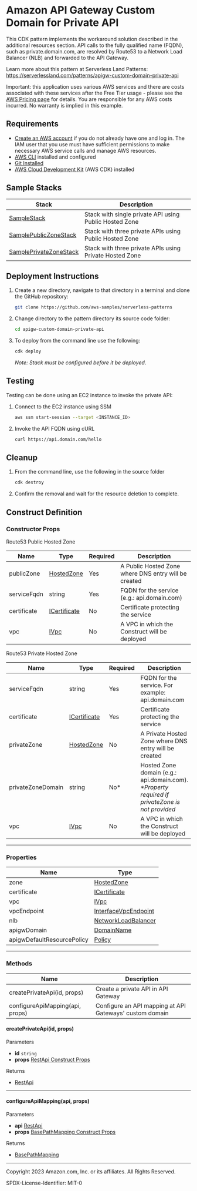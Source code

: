 
# Amazon API Gateway Custom Domain for Private API

This CDK pattern implements the workaround solution described in the additional resources section.
API calls to the fully qualified name (FQDN), such as private.domain.com, are resolved by Route53 to a Network Load Balancer (NLB) and forwarded to the API Gateway.

Learn more about this pattern at Serverless Land Patterns: https://serverlessland.com/patterns/apigw-custom-domain-private-api

Important: this application uses various AWS services and there are costs associated with these services after the Free Tier usage - please see the [AWS Pricing page](https://aws.amazon.com/pricing/) for details. You are responsible for any AWS costs incurred. No warranty is implied in this example.

## Requirements

* [Create an AWS account](https://portal.aws.amazon.com/gp/aws/developer/registration/index.html) if you do not already have one and log in. The IAM user that you use must have sufficient permissions to make necessary AWS service calls and manage AWS resources.
* [AWS CLI](https://docs.aws.amazon.com/cli/latest/userguide/install-cliv2.html) installed and configured
* [Git Installed](https://git-scm.com/book/en/v2/Getting-Started-Installing-Git)
* [AWS Cloud Development Kit](https://docs.aws.amazon.com/cdk/latest/guide/cli.html) (AWS CDK) installed

## Sample Stacks
| Stack                                                                | Description                                             |
|----------------------------------------------------------------------|---------------------------------------------------------|
| [SampleStack](tree/main/lib/sample-stack.js)                         | Stack with single private API using Public Hosted Zone  |
| [SamplePublicZoneStack](tree/main/lib/sample-public-zone-stack.js)   | Stack with three private APIs using Public Hosted Zone  |
| [SamplePrivateZoneStack](tree/main/lib/sample-private-zone-stack.js) | Stack with three private APIs using Private Hosted Zone |

## Deployment Instructions

1. Create a new directory, navigate to that directory in a terminal and clone the GitHub repository:
    ```bash
    git clone https://github.com/aws-samples/serverless-patterns
    ```
2. Change directory to the pattern directory its source code folder:
    ```bash
    cd apigw-custom-domain-private-api
    ```

3. To deploy from the command line use the following:
    ```bash
    cdk deploy
    ```

   _Note: Stack must be configured before it be deployed_.

## Testing
Testing can be done using an EC2 instance to invoke the private API:
1. Connect to the EC2 instance using SSM
    ```bash
    aws ssm start-session --target <INSTANCE_ID>
    ```

2. Invoke the API FQDN using cURL
    ```bash
    curl https://api.domain.com/hello
    ```

## Cleanup
 
1. From the command line, use the following in the source folder
    ```bash
    cdk destroy
    ```
2. Confirm the removal and wait for the resource deletion to complete.


## Construct Definition
### Constructor Props
Route53 Public Hosted Zone

| Name        | Type                                                                                                             | Required | Description                                          |
|-------------|------------------------------------------------------------------------------------------------------------------|----------|------------------------------------------------------|
| publicZone  | [HostedZone](https://docs.aws.amazon.com/cdk/api/v2/docs/aws-cdk-lib.aws_route53.HostedZone.html)                | Yes      | A Public Hosted Zone where DNS entry will be created |
| serviceFqdn | string                                                                                                           | Yes      | FQDN for the service (e.g.: api.domain.com)          |
| certificate | [ICertificate](https://docs.aws.amazon.com/cdk/api/v2/docs/aws-cdk-lib.aws_certificatemanager.ICertificate.html) | No       | Certificate protecting the service                   |
| vpc         | [IVpc](https://docs.aws.amazon.com/cdk/api/v2/docs/aws-cdk-lib.aws_ec2.IVpc.html)                                | No       | A VPC in which the Construct will be deployed        |

Route53 Private Hosted Zone

| Name              | Type                                                                                                             | Required | Description                                                                                    |
|-------------------|------------------------------------------------------------------------------------------------------------------|----------|------------------------------------------------------------------------------------------------|
| serviceFqdn       | string                                                                                                           | Yes      | FQDN for the service. For example: api.domain.com                                              |
| certificate       | [ICertificate](https://docs.aws.amazon.com/cdk/api/v2/docs/aws-cdk-lib.aws_certificatemanager.ICertificate.html) | Yes      | Certificate protecting the service                                                             |
| privateZone       | [HostedZone](https://docs.aws.amazon.com/cdk/api/v2/docs/aws-cdk-lib.aws_route53.HostedZone.html)                | No       | A Private Hosted Zone where DNS entry will be created                                          |
| privateZoneDomain | string                                                                                                           | No*      | Hosted Zone domain (e.g.: api.domain.com). _*Property required if privateZone is not provided_ |
| vpc               | [IVpc](https://docs.aws.amazon.com/cdk/api/v2/docs/aws-cdk-lib.aws_ec2.IVpc.html)                                | No       | A VPC in which the Construct will be deployed                                                  |

---
### Properties

| Name                       | Type                                                                                                                               |
|----------------------------|------------------------------------------------------------------------------------------------------------------------------------|
| zone                       | [HostedZone](https://docs.aws.amazon.com/cdk/api/v2/docs/aws-cdk-lib.aws_route53.HostedZone.html)                                  |
| certificate                | [ICertificate](https://docs.aws.amazon.com/cdk/api/v2/docs/aws-cdk-lib.aws_certificatemanager.ICertificate.html)                   |
| vpc                        | [IVpc](https://docs.aws.amazon.com/cdk/api/v2/docs/aws-cdk-lib.aws_ec2.IVpc.html)                                                  |_
| vpcEndpoint                | [InterfaceVpcEndpoint](https://docs.aws.amazon.com/cdk/api/v2/docs/aws-cdk-lib.aws_ec2.InterfaceVpcEndpoint.html)                  |_
| nlb                        | [NetworkLoadBalancer](https://docs.aws.amazon.com/cdk/api/v2/docs/aws-cdk-lib.aws_elasticloadbalancingv2.NetworkLoadBalancer.html) |
| apigwDomain                | [DomainName](https://docs.aws.amazon.com/cdk/api/v2/docs/aws-cdk-lib.aws_apigateway.DomainName.html)                               |
| apigwDefaultResourcePolicy | [Policy](https://docs.aws.amazon.com/cdk/api/v2/docs/aws-cdk-lib.aws_iam.Policy.html)                                              |

---
### Methods
| Name                            | Description                                             |
|---------------------------------|---------------------------------------------------------|
| createPrivateApi(id, props)     | Create a private API in API Gateway                     |
| configureApiMapping(api, props) | Configure an API mapping at API Gateways' custom domain |

#### createPrivateApi(id, props)
Parameters
- **id** `string`
- **props** [RestApi Construct Props](https://docs.aws.amazon.com/cdk/api/v2/docs/aws-cdk-lib.aws_apigateway.RestApi.html#construct-props)

Returns
- [RestApi](https://docs.aws.amazon.com/cdk/api/v2/docs/aws-cdk-lib.aws_apigateway.RestApi.html)
---

#### configureApiMapping(api, props)
Parameters
- **api** [RestApi](https://docs.aws.amazon.com/cdk/api/v2/docs/aws-cdk-lib.aws_apigateway.RestApi.html)
- **props** [BasePathMapping Construct Props](https://docs.aws.amazon.com/cdk/api/v2/docs/aws-cdk-lib.aws_apigateway.BasePathMapping.html#construct-props)

Returns
- [BasePathMapping](https://docs.aws.amazon.com/cdk/api/v2/docs/aws-cdk-lib.aws_apigateway.BasePathMapping.html)

----
Copyright 2023 Amazon.com, Inc. or its affiliates. All Rights Reserved.

SPDX-License-Identifier: MIT-0